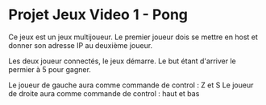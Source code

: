 # Projet Jeux Video 1 - Pong

Ce jeux est un jeux multijoueur.
Le premier joueur dois se mettre en host et donner son adresse IP au deuxième joueur.

Les deux joueur connectés, le jeux démarre.
Le but étant d'arriver le permier à 5 pour gagner.

Le joueur de gauche aura comme commande de control : Z et S
Le joueur de droite aura comme commande de control : haut et bas
